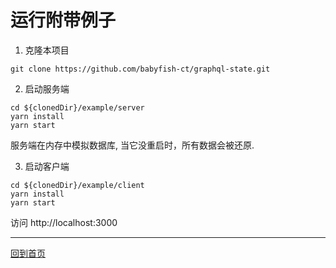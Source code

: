 # 运行附带例子

1. 克隆本项目
```
git clone https://github.com/babyfish-ct/graphql-state.git
```

2. 启动服务端
```
cd ${clonedDir}/example/server
yarn install
yarn start
```
服务端在内存中模拟数据库, 当它没重启时，所有数据会被还原.

3. 启动客户端
```
cd ${clonedDir}/example/client
yarn install
yarn start
```
访问 http://localhost:3000

-----------------

[回到首页](./README_zh_CN.md)
